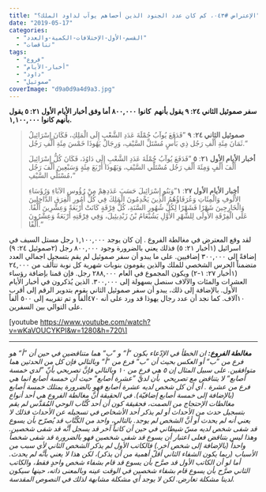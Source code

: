 ```yaml
---
title: "الإعتراض #٠٤٣، كم كان عدد الجنود الذين أحصاهم يوآب لداود الملك؟"
date: "2019-05-17"
categories: 
  - "القسم-الأول-الإختلافات-الكمية-والعدد"
  - "تناقضات"
tags: 
  - "فروع"
  - "أخبار-الأيام"
  - "داود"
  - "صموئيل"
coverImage: "d9a0d9a4d9a3.jpg"
---
```


**سفر صموئيل الثاني ٢٤: ٩ يقول بأنهم  كانوا ٨٠٠,٠٠٠ أما وفق أخبار الأيام الأول ٢١: ٥ يقول بأنهم كانوا ١,١٠٠,٠٠٠.**

> **صموئيل الثاني ٢٤**: **٩** ”فَدَفَعَ يُوآبُ جُمْلَةَ عَدَدِ الشَّعْبِ إِلَى الْمَلِكِ، فَكَانَ إِسْرَائِيلُ ثَمَانَ مِئَةِ أَلْفِ رَجُل ذِي بَأْسٍ مُسْتَلِّ السَّيْفِ، وَرِجَالُ يَهُوذَا خَمْسَ مِئَةِ أَلْفِ رَجُل.“
> 
> **أخبار الأيام الأول ٢١**: **٥** ”فَدَفَعَ يُوآبُ جُمْلَةَ عَدَدِ الشَّعْبِ إِلَى دَاوُدَ، فَكَانَ كُلُّ إِسْرَائِيلَ أَلْفَ أَلْفٍ وَمِئَةَ أَلْفِ رَجُل مُسْتَلِّي السَّيْفِ، وَيَهُوذَا أَرْبَعَ مِئَةٍ وَسَبْعِينَ أَلْفَ رَجُل مُسْتَلِّي السَّيْفِ،“
> 
> **أخبار الأيام الأول ٢٧**: **١**”وَبَنُو إِسْرَائِيلَ حَسَبَ عَدَدِهِمْ مِنْ رُؤُوسِ الآبَاءِ وَرُؤَسَاءِ الأُلُوفِ وَالْمِئَاتِ وَعُرَفَاؤُهُمُ الَّذِينَ يَخْدِمُونَ الْمَلِكَ فِي كُلِّ أُمُورِ الْفِرَقِ الدَّاخِلِينَ وَالْخَارِجِينَ شَهْرًا فَشَهْرًا لِكُلِّ شُهُورِ السَّنَةِ، كُلُّ فِرْقَةٍ كَانَتْ أَرْبَعَةً وَعِشْرِينَ أَلْفًا. عَلَى الْفِرْقَةِ الأُولَى لِلشَّهْرِ الأَوَّلِ يَشُبْعَامُ بْنُ زَبْدِيئِيلَ، وَفِي فِرْقَتِهِ أَرْبَعَةٌ وَعِشْرُونَ أَلْفًا.“

لقد وقع المعترض في مغالطة الفروع . إن كان يوجد ١,١٠٠,٠٠٠ رجل مستل السيف في اسرائيل (١أخبار ٢١: ٥) فذلك يعني بالضرورة وجود ٨٠٠,٠٠٠ رجل (٢صموئيل ٢٤: ٩) إضافةً إلى ٣٠٠,٠٠٠ إضافيين. على ما يبدو أن سفر صموئيل لم يقم بتسجيل اجمالي العدد متضمناً الحرس الشخصي للملك والذين يقومون بنوبات شهرية كل نوبة تتألف من ٢٤,٠٠٠ (١أخبار ٢٧: ١-٢) ويكون المجموع في العام ٢٨٨,٠٠٠ رجل. فإن قمنا بإضافة رؤساء العشرات والمئات والآلاف سنصل بسهولة إلى ٣٠٠,٠٠٠. الذين يُذكرون في أخبار الأيام الأول. بالإضافة إلى ذلك، يبدو أن سفر صموئيل الثاني يقوم بتدوير الرقم إلى أقرب ١٠آلاف. كما نجد أن عدد رجال يهوذا قد ورد على أنه ٤٧٠ألفاً و تم تقريبه إلى ٥٠٠ ألفاً على التوالي بين السفرين.

\[youtube https://www.youtube.com/watch?v=wKaVOUCYKPI&w=1280&h=720\]

* * *

_**مغالطة الفروع:** ان الخطأ في الإدّعاء بكون ”أ“ و ”ب“ هما متناقضين في حين أن ”أ“ هو فرع من ”ب“ أو العكس بحيث أن ”ب“ فرع من ”أ“ وبالتالي فإن كل من الحدثين هما متوافقين. على سبيل المثال إن ٥ هي فرع من ١٠ وبالتالي فإنَّ تصريحي بأنّ ”لدي خمسة أصابع“ لا يتناقض مع تصريحي  بأن لديَّ ”عشرة أصابع“ حيث أن خمسة أصابع انما هي فرع من عشرة . أي أن كل شخص لديه عشرة أصابع فهو بالضرورة يمتلك خمسة أصابع (بالإضافة إلى خمسة أصابع إضافيّة). في الحقيقة أنَّ مغالطة الفروع هي أحد أنواع مغالطات الإحتجاج من الصمت، فحقيقة كون أن أحد كُتَّاب الوحي المُقدَّس لم يقم بتسجيل حدث من الأحداث أو لم يذكر أحد الأشخاص في تسجيله عن الأحداث فذلك لا يعني أنه لم يحدث أو أنَّ الشخص لم يوجد. بالتالي، واحد من الكُتَّاب قد يُصرّح بأن يسوع قد شفى شخص لديه مسّ شيطاني في حين أن كاتباً آخر قد يسجل أنَّه قد شفى شخصين. وهذا ليس بتناقض فعلى اعتبار أن يسوع قد شفى شخصين فهو بالضرورة قد شفى شخصاً واحداً (بالإضافة إلى شخص آخر.) فالكاتب الأول لم يذكر الشخص الثاني لأي سبب من الأسباب (ربما يكون الشفاء الثاني أقلّ أهمية من أن يذكر)، لكن هذا لا يعني بأنَّه لم يحدث. أما لو أن الكاتب الأول قد صرَّح بأن يسوع قد قام بشفاء شخص واحدٍ فقط، والكاتب الثاني صرَّح بأن يسوع قام بشفاء شخصين في الوقت عينه وبالمعنى ذاته، حينها سيكون لدينا مشكلة تعارض. لكن لا يوجد أي مشكلة مشابهة لذلك في النصوص المقدسة._
